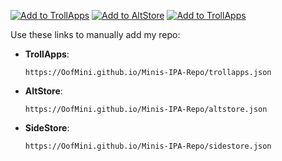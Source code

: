 [![Add to TrollApps](https://img.shields.io/badge/Add%20to-TrollApps-blue?logo=apple&logoColor=white)](trollapps://add-repo?url=https://oofmini.github.io/Minis-IPA-Repo/trollapps.json)
[![Add to AltStore](https://img.shields.io/badge/Add%20to-AltStore-green?logo=app-store&logoColor=white)](altstore://source?url=https://oofmini.github.io/Minis-IPA-Repo/altstore.json)
[![Add to TrollApps](https://img.shields.io/badge/Add%20to-SideStore-black?logo=apple&logoColor=white)](sidestore://add-repo?url=https://oofmini.github.io/Minis-IPA-Repo/sidestore.json)

Use these links to manually add my repo:

- **TrollApps**:  
  ```
  https://OofMini.github.io/Minis-IPA-Repo/trollapps.json
  ```
  
- **AltStore**:  
  ```
  https://OofMini.github.io/Minis-IPA-Repo/altstore.json
  ```

- **SideStore**:  
  ```
  https://OofMini.github.io/Minis-IPA-Repo/sidestore.json
  ```